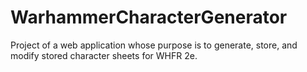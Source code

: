 # WarhammerCharacterGenerator
Project of a web application whose purpose is to generate, store, and modify stored character sheets for WHFR 2e.
